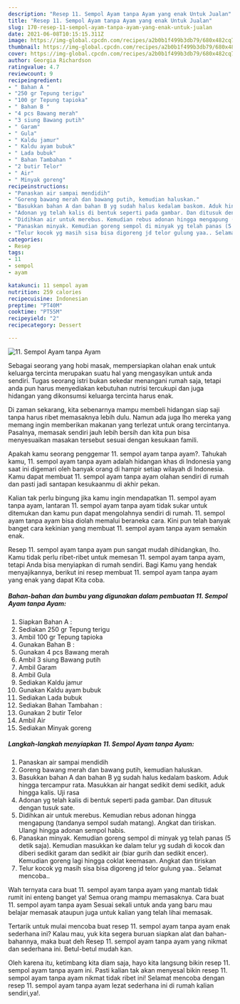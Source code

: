 ```yaml
---
description: "Resep 11. Sempol Ayam tanpa Ayam yang enak Untuk Jualan"
title: "Resep 11. Sempol Ayam tanpa Ayam yang enak Untuk Jualan"
slug: 170-resep-11-sempol-ayam-tanpa-ayam-yang-enak-untuk-jualan
date: 2021-06-08T10:15:15.311Z
image: https://img-global.cpcdn.com/recipes/a2b0b1f499b3db79/680x482cq70/11-sempol-ayam-tanpa-ayam-foto-resep-utama.jpg
thumbnail: https://img-global.cpcdn.com/recipes/a2b0b1f499b3db79/680x482cq70/11-sempol-ayam-tanpa-ayam-foto-resep-utama.jpg
cover: https://img-global.cpcdn.com/recipes/a2b0b1f499b3db79/680x482cq70/11-sempol-ayam-tanpa-ayam-foto-resep-utama.jpg
author: Georgia Richardson
ratingvalue: 4.7
reviewcount: 9
recipeingredient:
- " Bahan A "
- "250 gr Tepung terigu"
- "100 gr Tepung tapioka"
- " Bahan B "
- "4 pcs Bawang merah"
- "3 siung Bawang putih"
- " Garam"
- " Gula"
- " Kaldu jamur"
- " Kaldu ayam bubuk"
- " Lada bubuk"
- " Bahan Tambahan "
- "2 butir Telor"
- " Air"
- " Minyak goreng"
recipeinstructions:
- "Panaskan air sampai mendidih"
- "Goreng bawang merah dan bawang putih, kemudian haluskan."
- "Basukkan bahan A dan bahan B yg sudah halus kedalam baskom. Aduk hingga tercampur rata. Masukkan air hangat sedikit demi sedikit, aduk hingga kalis. Uji rasa"
- "Adonan yg telah kalis di bentuk seperti pada gambar. Dan ditusuk dengan tusuk sate."
- "Didihkan air untuk merebus. Kemudian rebus adonan hingga mengapung (tandanya sempol sudah matang). Angkat dan tiriskan. Ulangi hingga adonan sempol habis."
- "Panaskan minyak. Kemudian goreng sempol di minyak yg telah panas (5 detik saja). Kemudian masukkan ke dalam telur yg sudah di kocok dan diberi sedikit garam dan sedikit air (biar gurih dan sedikit encer). Kemudian goreng lagi hingga coklat keemasan. Angkat dan tiriskan"
- "Telur kocok yg masih sisa bisa digoreng jd telor gulung yaa.. Selamat mencoba.."
categories:
- Resep
tags:
- 11
- sempol
- ayam

katakunci: 11 sempol ayam 
nutrition: 259 calories
recipecuisine: Indonesian
preptime: "PT40M"
cooktime: "PT55M"
recipeyield: "2"
recipecategory: Dessert

---
```



![11. Sempol Ayam tanpa Ayam](https://img-global.cpcdn.com/recipes/a2b0b1f499b3db79/680x482cq70/11-sempol-ayam-tanpa-ayam-foto-resep-utama.jpg)

Sebagai seorang yang hobi masak, mempersiapkan olahan enak untuk keluarga tercinta merupakan suatu hal yang mengasyikan untuk anda sendiri. Tugas seorang istri bukan sekedar menangani rumah saja, tetapi anda pun harus menyediakan kebutuhan nutrisi tercukupi dan juga hidangan yang dikonsumsi keluarga tercinta harus enak.

Di zaman  sekarang, kita sebenarnya mampu membeli hidangan siap saji tanpa harus ribet memasaknya lebih dulu. Namun ada juga lho mereka yang memang ingin memberikan makanan yang terlezat untuk orang tercintanya. Pasalnya, memasak sendiri jauh lebih bersih dan kita pun bisa menyesuaikan masakan tersebut sesuai dengan kesukaan famili. 



Apakah kamu seorang penggemar 11. sempol ayam tanpa ayam?. Tahukah kamu, 11. sempol ayam tanpa ayam adalah hidangan khas di Indonesia yang saat ini digemari oleh banyak orang di hampir setiap wilayah di Indonesia. Kamu dapat membuat 11. sempol ayam tanpa ayam olahan sendiri di rumah dan pasti jadi santapan kesukaanmu di akhir pekan.

Kalian tak perlu bingung jika kamu ingin mendapatkan 11. sempol ayam tanpa ayam, lantaran 11. sempol ayam tanpa ayam tidak sukar untuk ditemukan dan kamu pun dapat mengolahnya sendiri di rumah. 11. sempol ayam tanpa ayam bisa diolah memalui beraneka cara. Kini pun telah banyak banget cara kekinian yang membuat 11. sempol ayam tanpa ayam semakin enak.

Resep 11. sempol ayam tanpa ayam pun sangat mudah dihidangkan, lho. Kamu tidak perlu ribet-ribet untuk memesan 11. sempol ayam tanpa ayam, tetapi Anda bisa menyiapkan di rumah sendiri. Bagi Kamu yang hendak menyajikannya, berikut ini resep membuat 11. sempol ayam tanpa ayam yang enak yang dapat Kita coba.

<!--inarticleads1-->

##### Bahan-bahan dan bumbu yang digunakan dalam pembuatan 11. Sempol Ayam tanpa Ayam:

1. Siapkan  Bahan A :
1. Sediakan 250 gr Tepung terigu
1. Ambil 100 gr Tepung tapioka
1. Gunakan  Bahan B :
1. Gunakan 4 pcs Bawang merah
1. Ambil 3 siung Bawang putih
1. Ambil  Garam
1. Ambil  Gula
1. Sediakan  Kaldu jamur
1. Gunakan  Kaldu ayam bubuk
1. Sediakan  Lada bubuk
1. Sediakan  Bahan Tambahan :
1. Gunakan 2 butir Telor
1. Ambil  Air
1. Sediakan  Minyak goreng




<!--inarticleads2-->

##### Langkah-langkah menyiapkan 11. Sempol Ayam tanpa Ayam:

1. Panaskan air sampai mendidih
1. Goreng bawang merah dan bawang putih, kemudian haluskan.
1. Basukkan bahan A dan bahan B yg sudah halus kedalam baskom. Aduk hingga tercampur rata. Masukkan air hangat sedikit demi sedikit, aduk hingga kalis. Uji rasa
1. Adonan yg telah kalis di bentuk seperti pada gambar. Dan ditusuk dengan tusuk sate.
1. Didihkan air untuk merebus. Kemudian rebus adonan hingga mengapung (tandanya sempol sudah matang). Angkat dan tiriskan. Ulangi hingga adonan sempol habis.
1. Panaskan minyak. Kemudian goreng sempol di minyak yg telah panas (5 detik saja). Kemudian masukkan ke dalam telur yg sudah di kocok dan diberi sedikit garam dan sedikit air (biar gurih dan sedikit encer). Kemudian goreng lagi hingga coklat keemasan. Angkat dan tiriskan
1. Telur kocok yg masih sisa bisa digoreng jd telor gulung yaa.. Selamat mencoba..




Wah ternyata cara buat 11. sempol ayam tanpa ayam yang mantab tidak rumit ini enteng banget ya! Semua orang mampu memasaknya. Cara buat 11. sempol ayam tanpa ayam Sesuai sekali untuk anda yang baru mau belajar memasak ataupun juga untuk kalian yang telah lihai memasak.

Tertarik untuk mulai mencoba buat resep 11. sempol ayam tanpa ayam enak sederhana ini? Kalau mau, yuk kita segera buruan siapkan alat dan bahan-bahannya, maka buat deh Resep 11. sempol ayam tanpa ayam yang nikmat dan sederhana ini. Betul-betul mudah kan. 

Oleh karena itu, ketimbang kita diam saja, hayo kita langsung bikin resep 11. sempol ayam tanpa ayam ini. Pasti kalian tak akan menyesal bikin resep 11. sempol ayam tanpa ayam nikmat tidak ribet ini! Selamat mencoba dengan resep 11. sempol ayam tanpa ayam lezat sederhana ini di rumah kalian sendiri,ya!.

